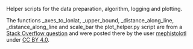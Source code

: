 Helper scripts for the data preparation, algorithm, logging and plotting.

The functions _axes_to_lonlat, _upper_bound, _distance_along_line, _distance_along_line and scale_bar the plot_helper.py script are from a [Stack Overflow question](https://stackoverflow.com/a/50674451) and were posted there by the user [mephistolotl](https://stackoverflow.com/users/2676166/mephistolotl) under [CC BY 4.0](https://creativecommons.org/licenses/by/4.0/legalcode).
